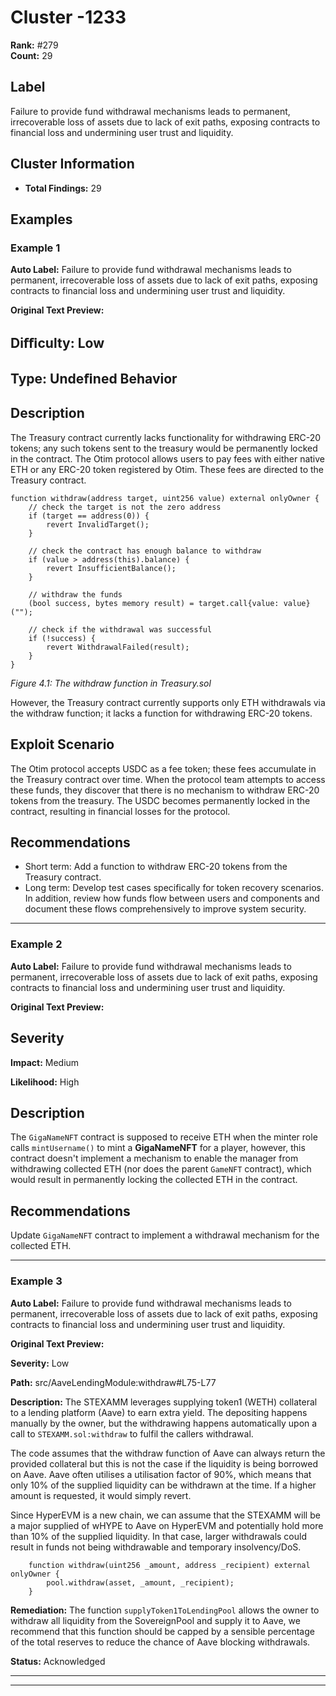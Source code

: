 # Cluster -1233

**Rank:** #279  
**Count:** 29  

## Label
Failure to provide fund withdrawal mechanisms leads to permanent, irrecoverable loss of assets due to lack of exit paths, exposing contracts to financial loss and undermining user trust and liquidity.

## Cluster Information
- **Total Findings:** 29

## Examples

### Example 1

**Auto Label:** Failure to provide fund withdrawal mechanisms leads to permanent, irrecoverable loss of assets due to lack of exit paths, exposing contracts to financial loss and undermining user trust and liquidity.  

**Original Text Preview:**

## Diﬃculty: Low

## Type: Undeﬁned Behavior

## Description
The Treasury contract currently lacks functionality for withdrawing ERC-20 tokens; any such tokens sent to the treasury would be permanently locked in the contract. The Otim protocol allows users to pay fees with either native ETH or any ERC-20 token registered by Otim. These fees are directed to the Treasury contract.

```solidity
function withdraw(address target, uint256 value) external onlyOwner {
    // check the target is not the zero address
    if (target == address(0)) {
        revert InvalidTarget();
    }

    // check the contract has enough balance to withdraw
    if (value > address(this).balance) {
        revert InsufficientBalance();
    }

    // withdraw the funds
    (bool success, bytes memory result) = target.call{value: value}("");
    
    // check if the withdrawal was successful
    if (!success) {
        revert WithdrawalFailed(result);
    }
}
```
*Figure 4.1: The withdraw function in Treasury.sol*

However, the Treasury contract currently supports only ETH withdrawals via the withdraw function; it lacks a function for withdrawing ERC-20 tokens.

## Exploit Scenario
The Otim protocol accepts USDC as a fee token; these fees accumulate in the Treasury contract over time. When the protocol team attempts to access these funds, they discover that there is no mechanism to withdraw ERC-20 tokens from the treasury. The USDC becomes permanently locked in the contract, resulting in financial losses for the protocol.

## Recommendations
- Short term: Add a function to withdraw ERC-20 tokens from the Treasury contract.
- Long term: Develop test cases specifically for token recovery scenarios. In addition, review how funds flow between users and components and document these flows comprehensively to improve system security.

---
### Example 2

**Auto Label:** Failure to provide fund withdrawal mechanisms leads to permanent, irrecoverable loss of assets due to lack of exit paths, exposing contracts to financial loss and undermining user trust and liquidity.  

**Original Text Preview:**

## Severity

**Impact:** Medium

**Likelihood:** High

## Description

The `GigaNameNFT` contract is supposed to receive ETH when the minter role calls `mintUsername()` to mint a **GigaNameNFT** for a player, however, this contract doesn't implement a mechanism to enable the manager from withdrawing collected ETH (nor does the parent `GameNFT` contract), which would result in permanently locking the collected ETH in the contract.

## Recommendations

Update `GigaNameNFT` contract to implement a withdrawal mechanism for the collected ETH.

---
### Example 3

**Auto Label:** Failure to provide fund withdrawal mechanisms leads to permanent, irrecoverable loss of assets due to lack of exit paths, exposing contracts to financial loss and undermining user trust and liquidity.  

**Original Text Preview:**

**Severity:** Low

**Path:** src/AaveLendingModule:withdraw#L75-L77

**Description:** The STEXAMM leverages supplying token1 (WETH) collateral to a lending platform (Aave) to earn extra yield. The depositing happens manually by the owner, but the withdrawing happens automatically upon a call to `STEXAMM.sol:withdraw` to fulfil the callers withdrawal.

The code assumes that the withdraw function of Aave can always return the provided collateral but this is not the case if the liquidity is being borrowed on Aave. Aave often utilises a utilisation factor of 90%, which means that only 10% of the supplied liquidity can be withdrawn at the time. If a higher amount is requested, it would simply revert.

Since HyperEVM is a new chain, we can assume that the STEXAMM will be a major supplied of wHYPE to Aave on HyperEVM and potentially hold more than 10% of the supplied liquidity. In that case, larger withdrawals could result in funds not being withdrawable and temporary insolvency/DoS.
```
    function withdraw(uint256 _amount, address _recipient) external onlyOwner {
        pool.withdraw(asset, _amount, _recipient);
    }
```

**Remediation:**  The function `supplyToken1ToLendingPool` allows the owner to withdraw all liquidity from the SovereignPool and supply it to Aave, we recommend that this function should be capped by a sensible percentage of the total reserves to reduce the chance of Aave blocking withdrawals.

**Status:** Acknowledged

- - -

---
